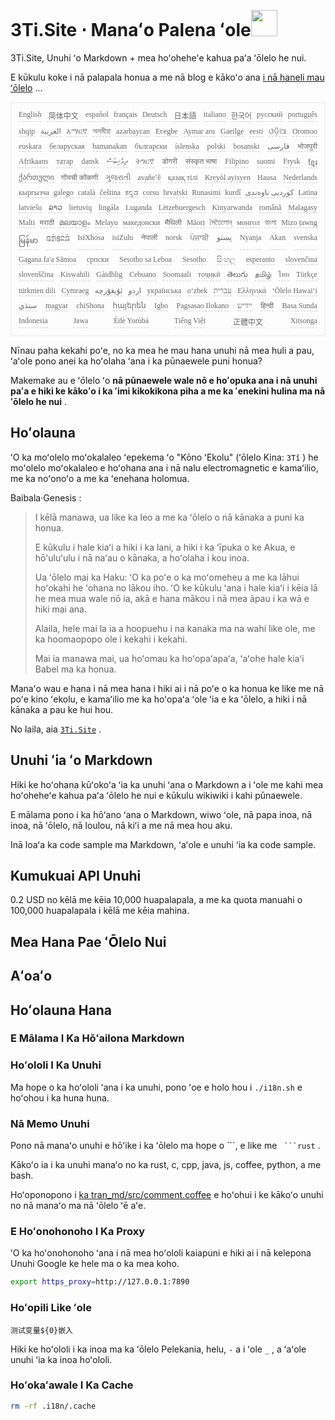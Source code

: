 <h1 style="justify-content:space-between">3Ti.Site ⋅ Manaʻo Palena ʻole<img src="//i-01.eu.org/3Ti/logo.svg" style="user-select:none;margin-top:-1px;width:42px"></h1>

3Ti.Site, Unuhi ʻo Markdown + mea hoʻoheheʻe kahua paʻa ʻōlelo he nui.

E kūkulu koke i nā palapala honua a me nā blog e kākoʻo ana [i nā haneli mau ʻōlelo](https://github.com/i18n-site/node/blob/main/lang/src/index.js) ...

<pre class="langli" style="display:flex;flex-wrap:wrap;background:transparent;border:1px solid #eee;font-size:12px;box-shadow:0 0 3px inset #eee;padding:12px 5px 4px 12px;justify-content:space-between;"><style>pre.langli i{font-weight:300;font-family:s;margin-right:7px;margin-bottom:8px;font-style:normal;color:#666;border-bottom:1px dashed #ccc;}</style><i>English</i><i> 简体中文 </i><i>español</i><i>français</i><i>Deutsch</i><i> 日本語 </i><i>italiano</i><i>한국어</i><i>русский</i><i>português</i><i>shqip</i><i>‫العربية‬</i><i>አማርኛ</i><i>অসমীয়া</i><i>azərbaycan</i><i>Eʋegbe</i><i>Aymar aru</i><i>Gaeilge</i><i>eesti</i><i>ଓଡ଼ିଆ</i><i>Oromoo</i><i>euskara</i><i>беларуская</i><i>bamanakan</i><i>български</i><i>íslenska</i><i>polski</i><i>bosanski</i><i>‫فارسی‬</i><i>भोजपुरी</i><i>Afrikaans</i><i>татар</i><i>dansk</i><i>‫ދިވެހިބަސް‬</i><i>ትግርኛ</i><i>डोगरी</i><i>संस्कृत भाषा</i><i>Filipino</i><i>suomi</i><i>Frysk</i><i>ខ្មែរ</i><i>ქართული</i><i>गोंयची कोंकणी</i><i>ગુજરાતી</i><i>avañe’ẽ</i><i>қазақ тілі</i><i>Kreyòl ayisyen</i><i>Hausa</i><i>Nederlands</i><i>кыргызча</i><i>galego</i><i>català</i><i>čeština</i><i>ಕನ್ನಡ</i><i>corsu</i><i>hrvatski</i><i>Runasimi</i><i>kurdî</i><i>‫کوردیی ناوەندی‬</i><i>Latina</i><i>latviešu</i><i>ລາວ</i><i>lietuvių</i><i>lingála</i><i>Luganda</i><i>Lëtzebuergesch</i><i>Kinyarwanda</i><i>română</i><i>Malagasy</i><i>Malti</i><i>मराठी</i><i>മലയാളം</i><i>Melayu</i><i>македонски</i><i>मैथिली</i><i>Māori</i><i>মৈতৈলোন্</i><i>монгол</i><i>বাংলা</i><i>Mizo ṭawng</i><i>မြန်မာ</i><i>𞄀𞄄𞄰𞄩𞄍𞄜𞄰</i><i>IsiXhosa</i><i>isiZulu</i><i>नेपाली</i><i>norsk</i><i>ਪੰਜਾਬੀ</i><i>‫پښتو‬</i><i>Nyanja</i><i>Akan</i><i>svenska</i><i>Gagana fa'a Sāmoa</i><i>српски</i><i>Sesotho sa Leboa</i><i>Sesotho</i><i>සිංහල</i><i>esperanto</i><i>slovenčina</i><i>slovenščina</i><i>Kiswahili</i><i>Gàidhlig</i><i>Cebuano</i><i>Soomaali</i><i>тоҷикӣ</i><i>తెలుగు</i><i>தமிழ்</i><i>ไทย</i><i>Türkçe</i><i>türkmen dili</i><i>Cymraeg</i><i>‫ئۇيغۇرچە‬</i><i>‫اردو‬</i><i>українська</i><i>o‘zbek</i><i>‫עברית‬</i><i>Ελληνικά</i><i>ʻŌlelo Hawaiʻi</i><i>‫سنڌي‬</i><i>magyar</i><i>chiShona</i><i>հայերեն</i><i>Igbo</i><i>Pagsasao Ilokano</i><i>‫ייִדיש‬</i><i>हिन्दी</i><i>Basa Sunda</i><i>Indonesia</i><i>Jawa</i><i>Èdè Yorùbá</i><i>Tiếng Việt</i><i> 正體中文 </i><i>Xitsonga</i></pre>

Nīnau paha kekahi poʻe, no ka mea he mau hana unuhi nā mea huli a pau, ʻaʻole pono anei ka hoʻolaha ʻana i ka pūnaewele puni honua?

Makemake au e ʻōlelo ʻo **nā pūnaewele wale nō e hoʻopuka ana i nā unuhi paʻa e hiki ke kākoʻo i ka ʻimi kikokikona piha a me ka ʻenekini hulina ma nā ʻōlelo he nui** .

## Hoʻolauna

ʻO ka moʻolelo moʻokalaleo ʻepekema ʻo &quot;Kōno ʻEkolu&quot; (ʻōlelo Kina: `3Tǐ` ) he moʻolelo moʻokalaleo e hoʻohana ana i nā nalu electromagnetic e kamaʻilio, me ka noʻonoʻo a me ka ʻenehana holomua.

Baibala·Genesis :

> I kēlā manawa, ua like ka leo a me ka ʻōlelo o nā kānaka a puni ka honua.
>
> E kūkulu i hale kiaʻi a hiki i ka lani, a hiki i ka ʻīpuka o ke Akua, e hōʻuluʻulu i nā naʻau o kānaka, a hoʻolaha i kou inoa.
>
> Ua ʻōlelo mai ka Haku: ʻO ka poʻe o ka moʻomeheu a me ka lāhui hoʻokahi he ʻohana no lākou iho. ʻO ke kūkulu ʻana i hale kiaʻi i kēia lā he mea mua wale nō ia, akā e hana mākou i nā mea āpau i ka wā e hiki mai ana.
>
> Alaila, hele mai la ia a hoopuehu i na kanaka ma na wahi like ole, me ka hoomaopopo ole i kekahi i kekahi.
>
> Mai ia manawa mai, ua hoʻomau ka hoʻopaʻapaʻa, ʻaʻohe hale kiaʻi Babel ma ka honua.

Manaʻo wau e hana i nā mea hana i hiki ai i nā poʻe o ka honua ke like me nā poʻe kino ʻekolu, e kamaʻilio me ka hoʻopaʻa ʻole ʻia e ka ʻōlelo, a hiki i nā kānaka a pau ke hui hou.

No laila, aia [`3Ti.Site`](//3Ti.Site) .

## Unuhi ʻia ʻo Markdown

Hiki ke hoʻohana kūʻokoʻa ʻia ka unuhi ʻana o Markdown a i ʻole me kahi mea hoʻoheheʻe kahua paʻa ʻōlelo he nui e kūkulu wikiwiki i kahi pūnaewele.

E mālama pono i ka hōʻano ʻana o Markdown, wiwo ʻole, nā papa inoa, nā inoa, nā ʻōlelo, nā loulou, nā kiʻi a me nā mea hou aku.

Inā loaʻa ka code sample ma Markdown, ʻaʻole e unuhi ʻia ka code sample.

## Kumukuai API Unuhi

0.2 USD no kēlā me kēia 10,000 huapalapala, a me ka quota manuahi o 100,000 huapalapala i kēlā me kēia mahina.

## Mea Hana Pae ʻŌlelo Nui

## Aʻoaʻo

## Hoʻolauna Hana

### E Mālama I Ka Hōʻailona Markdown

### Hoʻololi I Ka Unuhi

Ma hope o ka hoʻololi ʻana i ka unuhi, pono ʻoe e holo hou i `./i18n.sh` e hoʻohou i ka huna huna.

### Nā Memo Unuhi

Pono nā manaʻo unuhi e hōʻike i ka ʻōlelo ma hope o \```, e like me ` ```rust` .

Kākoʻo ia i ka unuhi manaʻo no ka rust, c, cpp, java, js, coffee, python, a me bash.

Hoʻoponopono i [ka tran_md/src/comment.coffee](https://github.com/i18n-site/node/blob/main/tran_md/src/comment.coffee) e hoʻohui i ke kākoʻo unuhi no nā manaʻo ma nā ʻōlelo ʻē aʻe.

### E Hoʻonohonoho I Ka Proxy

ʻO ka hoʻonohonoho ʻana i nā mea hoʻololi kaiapuni e hiki ai i nā kelepona Unuhi Google ke hele ma o ka mea koho.

```bash
export https_proxy=http://127.0.0.1:7890
```

### Hoʻopili Like ʻole

```
测试变量${0}嵌入
```

Hiki ke hoʻololi i ka inoa ma ka ʻōlelo Pelekania, helu, `-` a i ʻole `_` , a ʻaʻole unuhi ʻia ka inoa hoʻololi.

### Hoʻokaʻawale I Ka Cache

```bash
rm -rf .i18n/.cache
```
